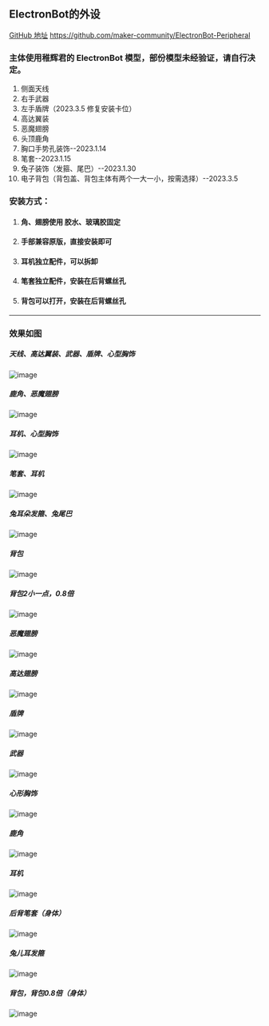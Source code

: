 ## ElectronBot的外设
[GitHub 地址](https://github.com/maker-community/ElectronBot-Peripheral)
https://github.com/maker-community/ElectronBot-Peripheral
### 主体使用稚辉君的 ElectronBot 模型，部份模型未经验证，请自行决定。
 1. 侧面天线
 2. 右手武器
 3. 左手盾牌（2023.3.5 修复安装卡位）
 4. 高达翼装
 5. 恶魔翅膀
 6. 头顶鹿角
 7. 胸口手势孔装饰--2023.1.14
 8. 笔套--2023.1.15
 9. 兔子装饰（发箍、尾巴）--2023.1.30
 10. 电子背包（背包盖、背包主体有两个一大一小，按需选择）--2023.3.5
   
### 安装方式：
  1.  #### 角、翅膀使用 胶水、玻璃胶固定
  2.  #### 手部兼容原版，直接安装即可
  3.  #### 耳机独立配件，可以拆卸
  4.  #### 笔套独立配件，安装在后背螺丝孔
  5.  #### 背包可以打开，安装在后背螺丝孔
 
---
### 效果如图

##### 天线、高达翼装、武器、盾牌、心型胸饰
![image](/image/uTools_1673703017974.png)
##### 鹿角、恶魔翅膀
![image](/image/lujiaem.png)
##### 耳机、心型胸饰
![image](/image/Snipaste_2023-01-14_23-45-38.png)
##### 笔套、耳机
![image](/image/Snipaste_2023-01-15_22-13-05.png)
##### 兔耳朵发箍、兔尾巴
![image](/image/Snipaste_2023-01-30_22-41-20.png)
##### 背包
![image](/image/shubaozp.png)
##### 背包2小一点，0.8倍
![image](/image/shubaozp3.png)

##### 恶魔翅膀
![image](/image/qb1.png)
##### 高达翅膀
![image](/image/gd.png)
##### 盾牌
![image](/image/dp1.png)
##### 武器
![image](/image/wq1.png)
##### 心形胸饰
![image](/image/sk.png)
##### 鹿角
![image](/image/lj.png)
##### 耳机
![image](/image/yj1.png)
##### 后背笔套（身体）
![image](/image/Snipaste_2023-01-15_22-13-23.png)
##### 兔儿耳发箍
![image](/image/tufk1.png)
##### 背包，背包0.8倍（身体）
![image](/image/shubao.png)
